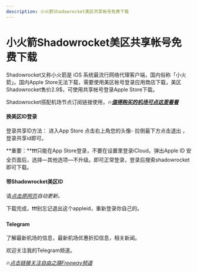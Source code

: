 ```yaml
---
description: 小火箭Shadowrocket美区共享帐号免费下载
---
```


# 小火箭Shadowrocket美区共享帐号免费下载

Shadowrocket又称小火箭是 iOS 系统最流行网络代理客户端，国内俗称「小火箭」。国内Apple Store无法下载，需要使用美区帐号登录应用商店下载，美区Shadowrocket售价2.9$，可使用共享帐号登录Apple Store下载。

Shadowrocket搭配机场节点订阅链接使用，🔥[_**值得购买的机场可点这里看看**_](https://www.openwayz.com/jichang/)

#### 换美区ID登录

登录共享ID方法： 进入App Store 点击右上角您的头像- 拉倒最下方点击退出 ，登录共享id即可。

\*\*重要：\*\*❗❗❗只能在App Store登录，不要在设置里登录iCloud。弹出Apple ID 安全页面后，选择—其他选项—不升级。即可正常登录，登录后搜索shadowrocket即可下载。

#### 带Shadowrocket美区ID

请[_点击原网页_](https://openwayz.com/shadowrocket/)_自动更新。_



下载完成，❗❗❗别忘记退出这个appleid，重新登录你自己的。

#### Telegram

了解最新机场的信息，最新机场优惠折扣信息，相关新闻。

欢迎关注我的Telegram频道。

🔥[_点击链接关注自由之路Freeway频道_](https://t.me/openwayz)
